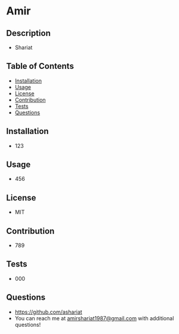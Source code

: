 # Amir

## Description

* Shariat

## Table of Contents
  
- [Installation](#installation)
- [Usage](#usage)
- [License](#license)
- [Contribution](#contribution)
- [Tests](#tests)
- [Questions](#questions)

## Installation

* 123

## Usage

* 456

## License
  
* MIT

## Contribution

* 789

## Tests

* 000    

## Questions

* https://github.com/ashariat
* You can reach me at amirshariat1987@gmail.com with additional questions!